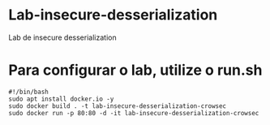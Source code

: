 # Lab-insecure-desserialization
Lab de insecure desserialization

# Para configurar o lab, utilize o run.sh
```
#!/bin/bash
sudo apt install docker.io -y
sudo docker build . -t lab-insecure-desserialization-crowsec
sudo docker run -p 80:80 -d -it lab-insecure-desserialization-crowsec
```
